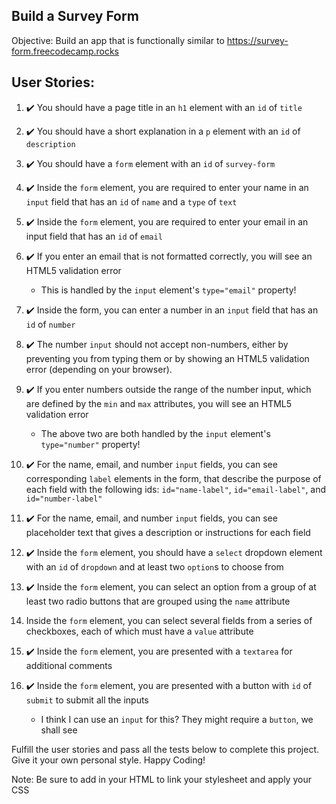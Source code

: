 ## Build a Survey Form

Objective: Build an app that is functionally similar to https://survey-form.freecodecamp.rocks

## User Stories:

01. :heavy_check_mark: You should have a page title in an `h1` element with an `id` of `title`

02. :heavy_check_mark: You should have a short explanation in a `p` element with an `id` of `description`

03. :heavy_check_mark: You should have a `form` element with an `id` of `survey-form`

04. :heavy_check_mark: Inside the `form` element, you are required to enter your name in an `input` field that has an `id` of `name` and a `type` of `text`

05. :heavy_check_mark: Inside the `form` element, you are required to enter your email in an input field that has an `id` of `email`

06. :heavy_check_mark: If you enter an email that is not formatted correctly, you will see an HTML5 validation error
    - This is handled by the `input` element's `type="email"` property!

07. :heavy_check_mark: Inside the form, you can enter a number in an `input` field that has an `id` of `number`

08. :heavy_check_mark: The number `input` should not accept non-numbers, either by preventing you from typing them or by showing an HTML5 validation error (depending on your browser).
09. :heavy_check_mark: If you enter numbers outside the range of the number input, which are defined by the `min` and `max` attributes, you will see an HTML5 validation error
    - The above two are both handled by the `input` element's `type="number"` property!

10. :heavy_check_mark: For the name, email, and number `input` fields, you can see corresponding `label` elements in the form, that describe the purpose of each field with the following ids: `id="name-label"`, `id="email-label"`, and `id="number-label"`

11. :heavy_check_mark: For the name, email, and number `input` fields, you can see placeholder text that gives a description or instructions for each field

12. :heavy_check_mark: Inside the `form` element, you should have a `select` dropdown element with an `id` of `dropdown` and at least two `option`s to choose from

13. :heavy_check_mark: Inside the `form` element, you can select an option from a group of at least two radio buttons that are grouped using the `name` attribute

14. Inside the `form` element, you can select several fields from a series of checkboxes, each of which must have a `value` attribute

15. :heavy_check_mark: Inside the `form` element, you are presented with a `textarea` for additional comments

16. :heavy_check_mark: Inside the `form` element, you are presented with a button with `id` of `submit` to submit all the inputs
    - I think I can use an `input` for this?  They might require a `button`, we shall see

Fulfill the user stories and pass all the tests below to complete this project. Give it your own personal style. Happy Coding!

Note: Be sure to add <link rel="stylesheet" href="styles.css"> in your HTML to link your stylesheet and apply your CSS

